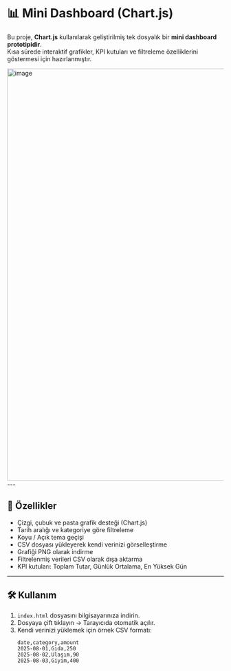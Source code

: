 # 📊 Mini Dashboard (Chart.js)

Bu proje, **Chart.js** kullanılarak geliştirilmiş tek dosyalık bir **mini dashboard prototipidir**.  
Kısa sürede interaktif grafikler, KPI kutuları ve filtreleme özelliklerini göstermesi için hazırlanmıştır.  




<img width="1056" height="959" alt="image" src="https://github.com/user-attachments/assets/5cbcc8eb-dd35-4885-8428-8221b4263828" />
---

## 🚀 Özellikler
- Çizgi, çubuk ve pasta grafik desteği (Chart.js)
- Tarih aralığı ve kategoriye göre filtreleme
- Koyu / Açık tema geçişi
- CSV dosyası yükleyerek kendi verinizi görselleştirme
- Grafiği PNG olarak indirme
- Filtrelenmiş verileri CSV olarak dışa aktarma
- KPI kutuları: Toplam Tutar, Günlük Ortalama, En Yüksek Gün

---

## 🛠️ Kullanım
1. `index.html` dosyasını bilgisayarınıza indirin.  
2. Dosyaya çift tıklayın → Tarayıcıda otomatik açılır.  
3. Kendi verinizi yüklemek için örnek CSV formatı:  
   ```csv
   date,category,amount
   2025-08-01,Gıda,250
   2025-08-02,Ulaşım,90
   2025-08-03,Giyim,400




